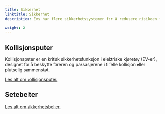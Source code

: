 ```yaml
---
title: Sikkerhet
linktitle: Sikkerhet
description: Evs har flere sikkerhetssystemer for å redusere risikoen for skade dersom en ulykke skulle være ute.

weight: 2
---
```

<!-- markdownlint-disable MD033 -->

## Kollisjonsputer

Kollisjonsputer er en kritisk sikkerhetsfunksjon i elektriske kjøretøy (EV-er), designet for å beskytte føreren og passasjerene i tilfelle kollisjon eller plutselig sammenstøt.

[Les alt om kollisjonsputer.](airbags/)


## Setebelter

[Les alt om sikkerhetsbelter.](seatbelts/)